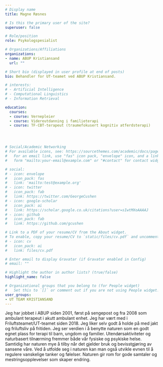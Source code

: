 ```yaml
---
# Display name
title: Magne Røsnes

# Is this the primary user of the site?
superuser: false

# Role/position
role: Psykologspesialist

# Organizations/Affiliations
organizations:
- name: ABUP Kristiansand
  url: ""

# Short bio (displayed in user profile at end of posts)
bio: Behandler for UT-teamet ved ABUP Kristiansand.

# interests:
# - Artificial Intelligence
# - Computational Linguistics
# - Information Retrieval

education:
  courses:
  - course: Vernepleier
  - course: Videreutdanning i familieterapi
  - course: TF-CBT-terapeut (traumefokusert kognitiv atferdsterapi)




# Social/Academic Networking
# For available icons, see: https://sourcethemes.com/academic/docs/page-builder/#icons
#   For an email link, use "fas" icon pack, "envelope" icon, and a link in the
#   form "mailto:your-email@example.com" or "#contact" for contact widget.

# social:
# - icon: envelope
#   icon_pack: fas
#   link: 'mailto:test@example.org'
# - icon: twitter
#   icon_pack: fab
#   link: https://twitter.com/GeorgeCushen
# - icon: google-scholar
#   icon_pack: ai
#   link: https://scholar.google.co.uk/citations?user=sIwtMXoAAAAJ
# - icon: github
#   icon_pack: fab
#   link: https://github.com/gcushen

# Link to a PDF of your resume/CV from the About widget.
# To enable, copy your resume/CV to `static/files/cv.pdf` and uncomment the lines below.
# - icon: cv
#   icon_pack: ai
#   link: files/cv.pdf

# Enter email to display Gravatar (if Gravatar enabled in Config)
# email: ""

# Highlight the author in author lists? (true/false)
highlight_name: false

# Organizational groups that you belong to (for People widget)
#   Set this to `[]` or comment out if you are not using People widget.
user_groups:
- UT TEAM KRISTIANSAND
---
```


Jeg har jobbet i ABUP siden 2001, først på sengepost og fra 2008 som ambulant terapeut i akutt ambulant enhet. Jeg har vært med i Friluftsteamet/UT-teamet siden 2018. Jeg liker selv godt å holde på med jakt og friluftsliv på fritiden. Jeg ser verdien i å benytte naturen som en godt egnet plass for terapi til barn, ungdom og familier. Utendørsaktiviteter og naturbasert tilnærming fremmer både vår fysiske og psykiske helse. Samtidig har naturen mye å tilby når det gjelder bruk og bevisstgjøring av sansene våre. Ved å utfolde seg i naturen kan man også utvikle evnen til å regulere vanskelige tanker og følelser. Naturen gir rom for gode samtaler og mestringsopplevelser som skaper endring.
